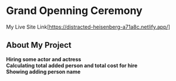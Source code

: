 # Grand Openning Ceremony
My Live Site Link[https://distracted-heisenberg-a71a8c.netlify.app/]
## About My Project
**Hiring some actor and actress**<br />
**Calculating total added person and total cost for hire**<br />
**Showing adding person name**
